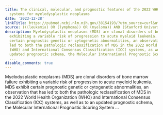 ```yaml
---
title: The clinical, molecular, and prognostic features of the 2022 WHO and ICC classification
  systems for myelodysplastic neoplasms
date: '2023-12-28'
linkTitle: https://pubmed.ncbi.nlm.nih.gov/38154193/?utm_source=curl&utm_medium=rss&utm_campaign=pubmed-2&utm_content=1Rkszs2HVZ2RHP33OibaNFew6VK-LzjJWTD4GwmLlk8B-wCceh&fc=20220923065203&ff=20231229170931&v=2.18.0
source: (((leukemia) OR (lymphoma)) OR (myeloma)) AND (Stanford University[Affiliation])
description: Myelodysplastic neoplasms (MDS) are clonal disorders of bone marrow failure
  exhibiting a variable risk of progression to acute myeloid leukemia. MDS exhibit
  certain prognostic genetic or cytogenetic abnormalities, an observation that has
  led to both the pathologic reclassification of MDS in the 2022 World Health Organization
  (WHO) and International Consensus Classification (ICC) systems, as well as to an
  updated prognostic schema, the Molecular International Prognostic Scoring System
  ...
disable_comments: true
---
```

Myelodysplastic neoplasms (MDS) are clonal disorders of bone marrow failure exhibiting a variable risk of progression to acute myeloid leukemia. MDS exhibit certain prognostic genetic or cytogenetic abnormalities, an observation that has led to both the pathologic reclassification of MDS in the 2022 World Health Organization (WHO) and International Consensus Classification (ICC) systems, as well as to an updated prognostic schema, the Molecular International Prognostic Scoring System ...